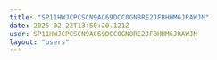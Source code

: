 ```yaml
---
title: "SP11HWJCPCSCN9AC69DCC0GN8RE2JFBHHM6JRAWJN"
date: 2025-02-22T13:50:20.121Z
user: SP11HWJCPCSCN9AC69DCC0GN8RE2JFBHHM6JRAWJN
layout: "users"
---
```

    